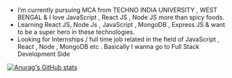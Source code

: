 
                                     
-  I’m currently pursuing MCA from TECHNO INDIA UNIVERSITY , WEST BENGAL & I love JavaScript , React JS , Node JS more than spicy foods.
-  Learning React JS, Node Js , JavaScript , MongoDB , Express JS & want to be a super hero in these technologies.
-  Looking for Internships / full time job related in the field of JavaScript , React , Node , MongoDB etc . Basically I wanna go to Full Stack Development Side

[![Anurag's GitHub stats](https://github-readme-stats.vercel.app/api?username=AnmolSingh-01)](https://github.com/anuraghazra/github-readme-stats)
